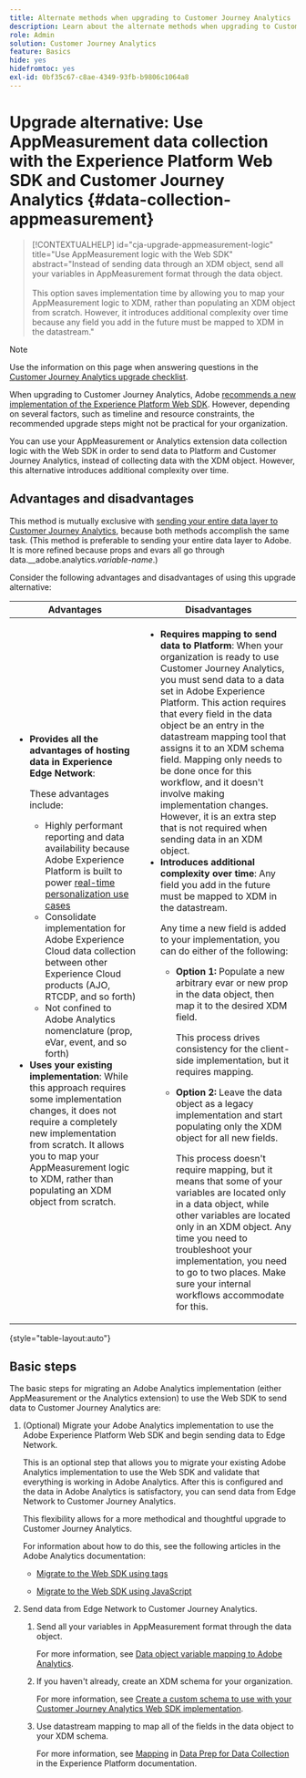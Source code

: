 ```yaml
---
title: Alternate methods when upgrading to Customer Journey Analytics
description: Learn about the alternate methods when upgrading to Customer Journey Analytics
role: Admin
solution: Customer Journey Analytics
feature: Basics
hide: yes
hidefromtoc: yes
exl-id: 0bf35c67-c8ae-4349-93fb-b9806c1064a8
---
```

# Upgrade alternative: Use AppMeasurement data collection with the Experience Platform Web SDK and Customer Journey Analytics {#data-collection-appmeasurement}

<!-- markdownlint-disable MD034 -->

>[!CONTEXTUALHELP]
>id="cja-upgrade-appmeasurement-logic"
>title="Use AppMeasurement logic with the Web SDK"
>abstract="Instead of sending data through an XDM object, send all your variables in AppMeasurement format through the data object.<br><br>This option saves implementation time by allowing you to map your AppMeasurement logic to XDM, rather than populating an XDM object from scratch. However, it introduces additional complexity over time because any field you add in the future must be mapped to XDM in the datastream."

<!-- markdownlint-enable MD034 -->

>[!NOTE]
> 
>Use the information on this page when answering questions in the [Customer Journey Analytics upgrade checklist](https://gigazelle.github.io/cja-ttv/). 

When upgrading to Customer Journey Analytics, Adobe [recommends a new implementation of the Experience Platform Web SDK](/help/getting-started/cja-upgrade/cja-upgrade-recommendations.md). However, depending on several factors, such as timeline and resource constraints, the recommended upgrade steps might not be practical for your organization. 

You can use your AppMeasurement or Analytics extension data collection logic with the Web SDK in order to send data to Platform and Customer Journey Analytics, instead of collecting data with the XDM object. However, this alternative introduces additional complexity over time.

## Advantages and disadvantages

This method is mutually exclusive with [sending your entire data layer to Customer Journey Analytics](/help/getting-started/cja-upgrade/cja-upgrade-alternative-appmeasurement.md), because both methods accomplish the same task. (This method is preferable to sending your entire data layer to Adobe. It is more refined because props and evars all go through data.__adobe.analytics._variable-name_.)

Consider the following advantages and disadvantages of using this upgrade alternative:

| Advantages | Disadvantages |
|----------|---------|
|<ul><li>**Provides all the advantages of hosting data in Experience Edge Network**: <p>These advantages include:</p><ul><li>Highly performant reporting and data availability because Adobe Experience Platform is built to power [real-time personalization use cases](https://experienceleague.adobe.com/docs/experience-platform/destinations/ui/activate/configure-personalization-destinations.html)</li><li>Consolidate implementation for Adobe Experience Cloud data collection between other Experience Cloud products (AJO, RTCDP, and so forth)</li><li>Not confined to Adobe Analytics nomenclature (prop, eVar, event, and so forth)</li></ul><li>**Uses your existing implementation**: While this approach requires some implementation changes, it does not require a completely new implementation from scratch. It allows you to map your AppMeasurement logic to XDM, rather than populating an XDM object from scratch.</li></ul> | <ul><li>**Requires mapping to send data to Platform**: When your organization is ready to use Customer Journey Analytics, you must send data to a data set in Adobe Experience Platform. This action requires that every field in the data object be an entry in the datastream mapping tool that assigns it to an XDM schema field. Mapping only needs to be done once for this workflow, and it doesn't involve making implementation changes. However, it is an extra step that is not required when sending data in an XDM object.</li><li>**Introduces additional complexity over time**: Any field you add in the future must be mapped to XDM in the datastream.<p>Any time a new field is added to your implementation, you can do either of the following:</p><ul><li>**Option 1:** Populate a new arbitrary evar or new prop in the data object, then map it to the desired XDM field.<p>This process drives consistency for the client-side implementation, but it requires mapping.</p></li><li>**Option 2:** Leave the data object as a legacy implementation and start populating only the XDM object for all new fields.<p>This process doesn't require mapping, but it means that some of your variables are located only in a data object, while other variables are located only in an XDM object. Any time you need to troubleshoot your implementation, you need to go to two places. Make sure your internal workflows accommodate for this.</p></li></ul> </li></ul> |

{style="table-layout:auto"}

## Basic steps

The basic steps for migrating an Adobe Analytics implementation (either AppMeasurement or the Analytics extension) to use the Web SDK to send data to Customer Journey Analytics are:

1. (Optional) Migrate your Adobe Analytics implementation to use the Adobe Experience Platform Web SDK and begin sending data to Edge Network. 

   This is an optional step that allows you to migrate your existing Adobe Analytics implementation to use the Web SDK and validate that everything is working in Adobe Analytics. After this is configured and the data in Adobe Analytics is satisfactory, you can send data from Edge Network to Customer Journey Analytics. 

   This flexibility allows for a more methodical and thoughtful upgrade to Customer Journey Analytics.

   For information about how to do this, see the following articles in the Adobe Analytics documentation:

   * [Migrate to the Web SDK using tags](https://experienceleague.adobe.com/en/docs/analytics/implementation/aep-edge/web-sdk/analytics-extension-to-web-sdk)

   * [Migrate to the Web SDK using JavaScript](https://experienceleague.adobe.com/en/docs/analytics/implementation/aep-edge/web-sdk/appmeasurement-to-web-sdk)

1. Send data from Edge Network to Customer Journey Analytics.

   1. Send all your variables in AppMeasurement format through the data object.

      For more information, see [Data object variable mapping to Adobe Analytics](https://experienceleague.adobe.com/en/docs/analytics/implementation/aep-edge/data-var-mapping).

   1. If you haven't already, create an XDM schema for your organization.

      For more information, see [Create a custom schema to use with your Customer Journey Analytics Web SDK implementation](/help/getting-started/cja-upgrade/cja-upgrade-schema-create.md).

   1. Use datastream mapping to map all of the fields in the data object to your XDM schema.

      For more information, see [Mapping](https://experienceleague.adobe.com/en/docs/experience-platform/datastreams/data-prep?lang=en#mapping) in [Data Prep for Data Collection](https://experienceleague.adobe.com/en/docs/experience-platform/datastreams/data-prep) in the Experience Platform documentation.
